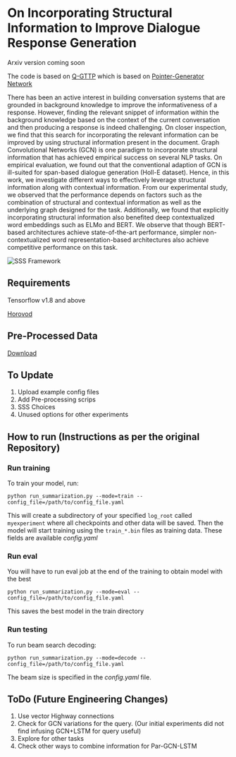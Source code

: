 # On Incorporating Structural Information to Improve Dialogue Response Generation
Arxiv version coming soon

The code is based on [Q-GTTP](https://github.com/nikitacs16/q_pointer_generator) which is based on [Pointer-Generator Network](https://github.com/abisee/pointer-generator) 

There has been an active interest in building conversation systems that are grounded in background knowledge to improve the informativeness of a response. However, finding the relevant snippet of information within the background knowledge based on the context of the current conversation and then producing a response is indeed challenging. On closer inspection, we find that this search for incorporating the relevant information can be improved by using structural information present in the document. Graph Convolutional Networks (GCN) is one paradigm to incorporate structural information that has achieved empirical success on several NLP tasks. On empirical evaluation, we found out that the conventional adaption of GCN  is ill-suited for span-based dialogue generation (Holl-E dataset). Hence, in this work, we investigate different ways to effectively leverage structural information along with contextual information. From our experimental study, we observed that the performance depends on factors such as the combination of structural and contextual information as well as the underlying graph designed for the task. Additionally, we found that explicitly incorporating structural information also benefited deep contextualized word embeddings such as ELMo and BERT. We observe that though BERT-based architectures achieve state-of-the-art performance, simpler non-contextualized word representation-based architectures also achieve competitive performance on this task. 

![SSS Framework][logo]

[logo]: https://github.com/nikitacs16/horovod_gcn_pointer_generator/blob/master/SSSFramework.png

## Requirements
Tensorflow v1.8 and above

[Horovod](https://github.com/horovod/horovod)


## Pre-Processed Data
[Download](https://drive.google.com/open?id=1PrtMQaXwiPDHNZamVBXyFcDHKGjtnlVQ)

## To Update
1. Upload example config files
2. Add Pre-processing scrips
3. SSS Choices
4. Unused options for other experiments

## How to run (Instructions as per the original Repository)

### Run training
To train your model, run:
```
python run_summarization.py --mode=train --config_file=/path/to/config_file.yaml 
```
This will create a subdirectory of your specified `log_root` called `myexperiment` where all checkpoints and other data will be saved. Then the model will start training using the `train_*.bin` files as training data.
These fields are available *config.yaml*

### Run eval
You will have to run eval job at the end of the training to obtain model with the best 
```
python run_summarization.py --mode=eval --config_file=/path/to/config_file.yaml 
```
This saves the best model in the train directory
### Run testing
To run beam search decoding:
```
python run_summarization.py --mode=decode --config_file=/path/to/config_file.yaml
```
The beam size is specified in the *config.yaml* file.

## ToDo (Future Engineering Changes)
1. Use vector Highway connections
2. Check for GCN variations for the query. (Our initial experiments did not find infusing GCN+LSTM for query useful)
3. Explore for other tasks
4. Check other ways to combine information for Par-GCN-LSTM
